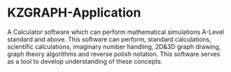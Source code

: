 # KZGRAPH-Application
A Calculator software which can perform mathematical simulations A-Level standard and above. This software can perform, standard calculations, scientific calculations, imaginary number handling, 2D&amp;3D graph drawing, graph theory algorithms and reverse polish notation. This software serves as a tool to develop understanding of these concepts.
